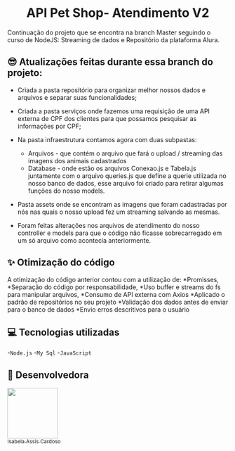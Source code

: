 # <h1 align="center"> API Pet Shop- Atendimento V2 </h1> 

Continuação do projeto que se encontra na branch Master seguindo o curso de NodeJS: Streaming de dados e Repositório da plataforma Alura.

##  :sunglasses: Atualizações feitas durante essa branch do projeto:

- Criada a pasta repositório para organizar melhor nossos dados e arquivos e separar suas funcionalidades;

- Criada a pasta serviços onde fazemos uma requisição de uma API externa de CPF dos clientes para que possamos pesquisar as informações por CPF;

- Na pasta infraestrutura contamos agora com duas subpastas: 
    - Arquivos - que contém o arquivo que fará  o upload / streaming das imagens dos animais cadastrados
    - Database -  onde estão os arquivos Conexao.js e Tabela.js juntamente com o arquivo queries.js que define a querie utilizada no nosso banco de dados, esse arquivo foi criado para retirar algumas funções do nosso models.

- Pasta assets onde se encontram as imagens que foram cadastradas por nós nas quais o nosso upload fez um streaming salvando as mesmas.

- Foram feitas alterações nos arquivos de atendimento do  nosso controller e models para que o código não ficasse sobrecarregado em um só arquivo como acontecia anteriormente.

## :sparkles: Otimização do código

A otimização do código anterior contou com a utilização de:
     *Promisses, 
  *Separação do código por responsabilidade,
  *Uso buffer e streams do fs para manipular arquivos,
  *Consumo de API externa com Axios
  *Aplicado o padrão de repositórios no seu projeto
  *Validação dos dados antes de enviar para o banco de dados
   *Envio erros descritivos para o  usuário

 ## :computer: Tecnologias utilizadas
 -`Node.js`
 -`My Sql`
 -`JavaScript`
 
 
 ## :woman: Desenvolvedora
 
 [<img src="https://avatars.githubusercontent.com/u/66324902?s=400&u=6d21db611880cf437c25d3e4c5445ad80a642a8f&v=4" width=115><br><sub>Isabela Assis Cardoso</sub>](https://github.com/IsabelaAC)
